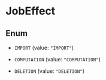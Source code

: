 

# JobEffect

## Enum


* `IMPORT` (value: `"IMPORT"`)

* `COMPUTATION` (value: `"COMPUTATION"`)

* `DELETION` (value: `"DELETION"`)



